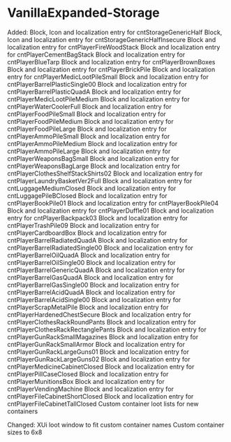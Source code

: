 # VanillaExpanded-Storage
Added:
Block, Icon and localization entry for cntStorageGenericHalf
Block, Icon and localization entry for cntStorageGenericHalfInsecure
Block and localization entry for cntPlayerFireWoodStack
Block and localization entry for cntPlayerCementBagStack
Block and localization entry for cntPlayerBlueTarp
Block and localization entry for cntPlayerBrownBoxes
Block and localization entry for cntPlayerBrickPile
Block and localization entry for cntPlayerMedicLootPileSmall
Block and localization entry for cntPlayerBarrelPlasticSingle00
Block and localization entry for cntPlayerBarrelPlasticQuadA
Block and localization entry for cntPlayerMedicLootPileMedium
Block and localization entry for cntPlayerWaterCoolerFull
Block and localization entry for cntPlayerFoodPileSmall
Block and localization entry for cntPlayerFoodPileMedium
Block and localization entry for cntPlayerFoodPileLarge
Block and localization entry for cntPlayerAmmoPileSmall
Block and localization entry for cntPlayerAmmoPileMedium
Block and localization entry for cntPlayerAmmoPileLarge
Block and localization entry for cntPlayerWeaponsBagSmall
Block and localization entry for cntPlayerWeaponsBagLarge
Block and localization entry for cntPlayerClothesShelfStackShirts02
Block and localization entry for cntPlayerLaundryBasketVer2Full
Block and localization entry for cntLuggageMediumClosed
Block and localization entry for cntLuggagePileBClosed
Block and localization entry for cntPlayerBookPile01
Block and localization entry for cntPlayerBookPile04
Block and localization entry for cntPlayerDuffle01
Block and localization entry for cntPlayerBackpack03
Block and localization entry for cntPlayerTrashPile09
Block and localization entry for cntPlayerCardboardBox
Block and localization entry for cntPlayerBarrelRadiatedQuadA
Block and localization entry for cntPlayerBarrelRadiatedSingle00
Block and localization entry for cntPlayerBarrelOilQuadA
Block and localization entry for cntPlayerBarrelOilSingle00
Block and localization entry for cntPlayerBarrelGenericQuadA
Block and localization entry for cntPlayerBarrelGasQuadA
Block and localization entry for cntPlayerBarrelGasSingle00
Block and localization entry for cntPlayerBarrelAcidQuadA
Block and localization entry for cntPlayerBarrelAcidSingle00
Block and localization entry for cntPlayerScrapMetalPile
Block and localization entry for cntPlayerHardenedChestSecure
Block and localization entry for cntPlayerClothesRackRoundPants
Block and localization entry for cntPlayerClothesRackRectanglePants
Block and localization entry for cntPlayerGunRackSmallMagazines
Block and localization entry for cntPlayerGunRackSmallArmor
Block and localization entry for cntPlayerGunRackLargeGuns01
Block and localization entry for cntPlayerGunRackLargeGuns02
Block and localization entry for cntPlayerMedicineCabinetClosed
Block and localization entry for cntPlayerPillCaseClosed
Block and localization entry for cntPlayerMunitionsBox
Block and localization entry for cntPlayerVendingMachine
Block and localization entry for cntPlayerFileCabinetShortClosed
Block and localization entry for cntPlayerFileCabinetTallClosed
Custom container loot lists for new containers 

Changed:
XUi loot window to fit custom container names
Custom container sizes to 6x8
